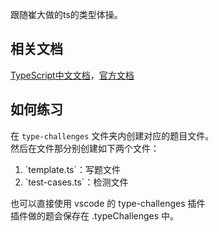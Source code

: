 跟随崔大做的ts的类型体操。<br>

## 相关文档
[TypeScript中文文档](https://typescript.bootcss.com/)，[官方文档](https://www.typescriptlang.org/)

## 如何练习
在 `type-challenges` 文件夹内创建对应的题目文件。<br>
然后在文件那分别创建如下两个文件：<br>
<ol>
  <li>`template.ts`：写题文件</li>
  <li>`test-cases.ts`：检测文件</li>
</ol>
也可以直接使用 vscode 的 type-challenges 插件<br>
插件做的题会保存在 .typeChallenges 中。